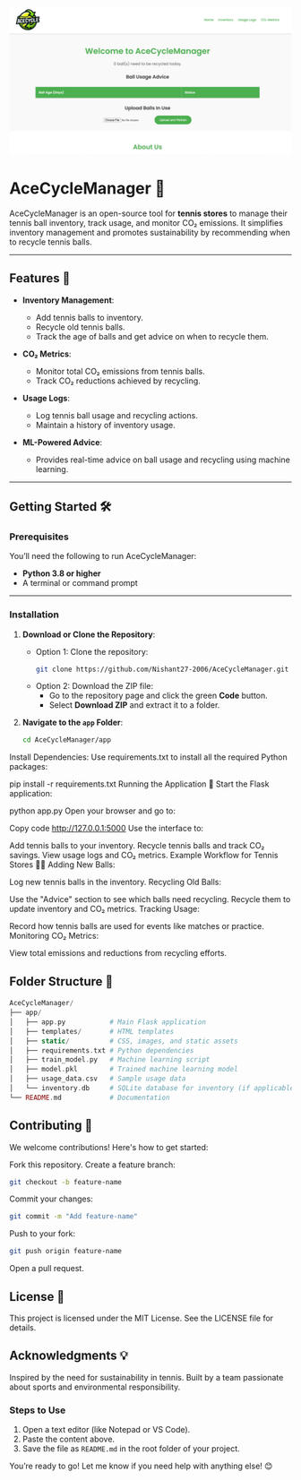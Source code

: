 ![AceCycleManager Homepage](homepage.png)

# AceCycleManager 🎾

AceCycleManager is an open-source tool for **tennis stores** to manage their tennis ball inventory, track usage, and monitor CO₂ emissions. It simplifies inventory management and promotes sustainability by recommending when to recycle tennis balls.

---

## Features 🚀

- **Inventory Management**:
  - Add tennis balls to inventory.
  - Recycle old tennis balls.
  - Track the age of balls and get advice on when to recycle them.

- **CO₂ Metrics**:
  - Monitor total CO₂ emissions from tennis balls.
  - Track CO₂ reductions achieved by recycling.

- **Usage Logs**:
  - Log tennis ball usage and recycling actions.
  - Maintain a history of inventory usage.

- **ML-Powered Advice**:
  - Provides real-time advice on ball usage and recycling using machine learning.

---

## Getting Started 🛠️

### Prerequisites

You’ll need the following to run AceCycleManager:
- **Python 3.8 or higher**
- A terminal or command prompt

---

### Installation

1. **Download or Clone the Repository**:
   - Option 1: Clone the repository:
     ```bash
     git clone https://github.com/Nishant27-2006/AceCycleManager.git
     ```
   - Option 2: Download the ZIP file:
     - Go to the repository page and click the green **Code** button.
     - Select **Download ZIP** and extract it to a folder.

2. **Navigate to the `app` Folder**:
   ```bash
   cd AceCycleManager/app
Install Dependencies: Use requirements.txt to install all the required Python packages:

pip install -r requirements.txt
Running the Application 🏃
Start the Flask application:


python app.py
Open your browser and go to:

Copy code
http://127.0.0.1:5000
Use the interface to:

Add tennis balls to your inventory.
Recycle tennis balls and track CO₂ savings.
View usage logs and CO₂ metrics.
Example Workflow for Tennis Stores 🎾🏪
Adding New Balls:

Log new tennis balls in the inventory.
Recycling Old Balls:

Use the "Advice" section to see which balls need recycling.
Recycle them to update inventory and CO₂ metrics.
Tracking Usage:

Record how tennis balls are used for events like matches or practice.
Monitoring CO₂ Metrics:

View total emissions and reductions from recycling efforts.
## Folder Structure 📂
```php
AceCycleManager/
├── app/
│   ├── app.py           # Main Flask application
│   ├── templates/       # HTML templates
│   ├── static/          # CSS, images, and static assets
│   ├── requirements.txt # Python dependencies
│   ├── train_model.py   # Machine learning script
│   ├── model.pkl        # Trained machine learning model
│   ├── usage_data.csv   # Sample usage data
│   └── inventory.db     # SQLite database for inventory (if applicable)
└── README.md            # Documentation
```
## Contributing 🤝
We welcome contributions! Here's how to get started:

Fork this repository.
Create a feature branch:
```bash
git checkout -b feature-name
```
Commit your changes:
```bash
git commit -m "Add feature-name"
```
Push to your fork:

```bash
git push origin feature-name
```

Open a pull request.

## License 📜
This project is licensed under the MIT License. See the LICENSE file for details.

## Acknowledgments 💡
Inspired by the need for sustainability in tennis.
Built by a team passionate about sports and environmental responsibility.

### **Steps to Use**
1. Open a text editor (like Notepad or VS Code).
2. Paste the content above.
3. Save the file as `README.md` in the root folder of your project.

You’re ready to go! Let me know if you need help with anything else! 😊
